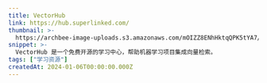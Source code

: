 ```yaml
---
title: VectorHub
link: https://hub.superlinked.com/
thumbnail: >-
  https://archbee-image-uploads.s3.amazonaws.com/mOIZZ8ENhHktqQPK5tYA7/vn5-Nne5f4A7SnlvG0Ysc_symboldark.png
snippet: >-
  VectorHub 是一个免费开源的学习中心，帮助机器学习项目集成向量检索。
tags: ["学习资源"]
createdAt: 2024-01-06T00:00:00.000Z
---
```

